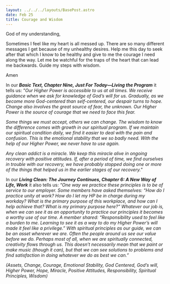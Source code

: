 ```yaml
---
layout: ../../../layouts/BasePost.astro
date: Feb 25
title: Courage and Wisdom
---
```

God of my understanding,

Sometimes I feel like my heart is all messed up. There are so many different messages I get because of my unhealthy desires. Help me this day to seek after that which I know to be healthy and give to me the courage I need along the way. Let me be watchful for the traps of the heart that can lead me backwards. Guide my steps with wisdom.

Amen

In our ***Basic Text, Chapter Nine, Just For Today—Living the Program*** it tells us: *"Our Higher Power is accessible to us at all times. We receive guidance when we ask for knowledge of God’s will for us. Gradually, as we become more God-centered than self-centered, our despair turns to hope. Change also involves the great source of fear, the unknown. Our Higher Power is the source of courage that we need to face this fear.*

*Some things we must accept, others we can change. The wisdom to know the difference comes with growth in our spiritual program. If we maintain our spiritual condition daily, we find it easier to deal with the pain and confusion. This is the emotional stability that we so badly need. With the help of our Higher Power, we never have to use again.*

*Any clean addict is a miracle. We keep this miracle alive in ongoing recovery with positive attitudes. If, after a period of time, we find ourselves in trouble with our recovery, we have probably stopped doing one or more of the things that helped us in the earlier stages of our recovery."*

In our ***Living Clean: The Journey Continues, Chapter 6: A New Way of Life, Work*** it also tells us: *“One way we practice these principles is to be of service to our employer. Some members have asked themselves: “How do I practice unity at work? How do I let my HP be in charge during my workday? What is the primary purpose of this workplace, and how can I help achieve that? What is my primary purpose here?” Whatever our job is, when we can see it as an opportunity to practice our principles it becomes a worthy use of our time. A member shared: “Responsibility used to feel like a burden to me. Learning to see it as a way to do my Higher Power’s will made it feel like a privilege.” With spiritual principles as our guide, we can be an asset wherever we are. Often the people around us see our value before we do. Perhaps most of all, when we are spiritually connected, creativity flows through us. This doesn’t necessarily mean that we paint or make music (though it can), but that we can see solutions to problems and find satisfaction in doing whatever we do as best we can.”*

*(Assets, Change, Courage, Emotional Stability, God Centered, God’s will, Higher Power, Hope, Miracle, Positive Attitudes, Responsibility, Spiritual Principles, Wisdom)*